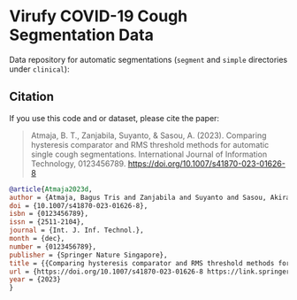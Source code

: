 # Virufy COVID-19 Cough Segmentation Data


Data repository for automatic segmentations (`segment` and `simple` directories under `clinical`):

## Citation

If you use this code and or dataset, please cite the paper:

> Atmaja, B. T., Zanjabila, Suyanto, & Sasou, A. (2023). Comparing hysteresis comparator and
> RMS threshold methods for automatic single cough segmentations. International Journal of
> Information Technology, 0123456789. https://doi.org/10.1007/s41870-023-01626-8

```bib
@article{Atmaja2023d,
author = {Atmaja, Bagus Tris and Zanjabila and Suyanto and Sasou, Akira},
doi = {10.1007/s41870-023-01626-8},
isbn = {0123456789},
issn = {2511-2104},
journal = {Int. J. Inf. Technol.},
month = {dec},
number = {0123456789},
publisher = {Springer Nature Singapore},
title = {{Comparing hysteresis comparator and RMS threshold methods for automatic single cough segmentations}},
url = {https://doi.org/10.1007/s41870-023-01626-8 https://link.springer.com/10.1007/s41870-023-01626-8},
year = {2023}
}


